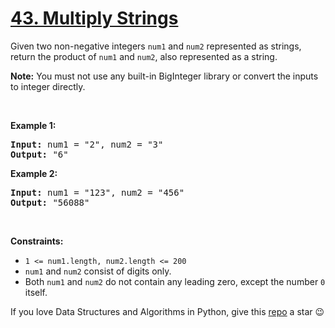 # [43. Multiply Strings][title]

<p>Given two non-negative integers <code>num1</code> and <code>num2</code> represented as strings, return the product of <code>num1</code> and <code>num2</code>, also represented as a string.</p>
<p><strong>Note:</strong> You must not use any built-in BigInteger library or convert the inputs to integer directly.</p>
<p> </p>
<p><strong>Example 1:</strong></p>
<pre><strong>Input:</strong> num1 = "2", num2 = "3"
<strong>Output:</strong> "6"
</pre><p><strong>Example 2:</strong></p>
<pre><strong>Input:</strong> num1 = "123", num2 = "456"
<strong>Output:</strong> "56088"
</pre>
<p> </p>
<p><strong>Constraints:</strong></p>
<ul>
<li><code>1 &lt;= num1.length, num2.length &lt;= 200</code></li>
<li><code>num1</code> and <code>num2</code> consist of digits only.</li>
<li>Both <code>num1</code> and <code>num2</code> do not contain any leading zero, except the number <code>0</code> itself.</li>
</ul>


If you love Data Structures and Algorithms in Python, give this [repo][me] a star :wink:

[title]: https://leetcode.com/problems/multiply-strings
[me]: https://github.com/bumblebee211196/awesome-python-leetcode